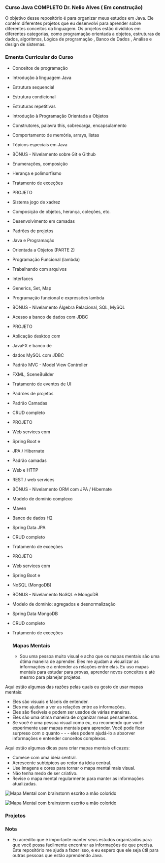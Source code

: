 ### Curso Java COMPLETO Dr. Nelio Alves ( Em construção)

O objetivo desse repositório é para organizar meus estudos em Java. Ele contém diferentes projetos que eu desenvolvi para aprender sobre diferentes conceitos da linguagem. Os projetos estão divididos em diferentes categorias, como programação orientada a objetos, estruturas de dados, algoritmos, Lógica de programação , Banco de Dados , Análise e design de sistemas. 

### Ementa Curricular do Curso 

- Conceitos de programação
- Introdução à linguagem Java
- Estrutura sequencial
- Estrutura condicional
- Estruturas repetitivas
- Introdução à Programação Orientada a Objetos
- Construtores, palavra this, sobrecarga, encapsulamento
- Comportamento de memória, arrays, listas
- Tópicos especiais em Java
- BÔNUS - Nivelamento sobre Git e Github
- Enumerações, composição
- Herança e polimorfismo
- Tratamento de exceções
- PROJETO
- Sistema jogo de xadrez
- Composição de objetos, herança, coleções, etc.
- Desenvolvimento em camadas
- Padrões de projetos
- Java e Programação
- Orientada a Objetos
(PARTE 2)
- Programação Funcional
(lambda)
- Trabalhando com arquivos
- Interfaces
- Generics, Set, Map
- Programação funcional e expressões lambda
- BÔNUS - Nivelamento Álgebra Relacional, SQL, MySQL
- Acesso a banco de dados com JDBC
- PROJETO
- Aplicação desktop com
- JavaFX e banco de
- dados MySQL com JDBC
- Padrão MVC - Model View Controller
- FXML, SceneBuilder
- Tratamento de eventos de UI
- Padrões de projetos
- Padrão Camadas
- CRUD completo
- PROJETO
- Web services com
- Spring Boot e
- JPA / Hibernate
- Padrão camadas
- Web e HTTP
- REST / web services
- BÔNUS - Nivelamento ORM com JPA / Hibernate
- Modelo de domínio complexo
- Maven
- Banco de dados H2
- Spring Data JPA
- CRUD completo
- Tratamento de exceções
- PROJETO
- Web services com
- Spring Boot e
- NoSQL (MongoDB)
- BÔNUS - Nivelamento NoSQL e MongoDB
- Modelo de domínio: agregados e desnormalização
- Spring Data MongoDB
- CRUD completo
- Tratamento de exceções

  
  ### Mapas Mentais

  - Sou uma pessoa muito visual e acho que os mapas mentais são uma ótima maneira de aprender. Eles me ajudam a visualizar as informações e a entender as relações entre elas. Eu uso mapas mentais para estudar para provas, aprender novos conceitos e até mesmo para planejar projetos.

Aqui estão algumas das razões pelas quais eu gosto de usar mapas mentais:

- Eles são visuais e fáceis de entender.
- Eles me ajudam a ver as relações entre as informações.
- Eles são flexíveis e podem ser usados de várias maneiras.
- Eles são uma ótima maneira de organizar meus pensamentos.
- Se você é uma pessoa visual como eu, eu recomendo que você experimente usar mapas mentais para aprender. Você pode ficar surpreso com o quanto - - - eles podem ajudá-lo a absorver informações e entender conceitos complexos.

Aqui estão algumas dicas para criar mapas mentais eficazes:

- Comece com uma ideia central.
- Acrescente subtópicos ao redor da ideia central.
- Use imagens e cores para tornar o mapa mental mais visual.
- Não tenha medo de ser criativo.
- Revise o mapa mental regularmente para manter as informações atualizadas.

  
![Mapa Mental com brainstorm escrito a mão colorido](https://github.com/Gabrielasants7/Java/assets/89526250/1a8269a7-c808-4a22-83b7-d1604aa7e115)



![Mapa Mental com brainstorm escrito a mão colorido](https://github.com/Gabrielasants7/Java/assets/89526250/342f748a-3d8a-4758-b7d8-8249744e8a50)




  
  ### Projetos



  ### Nota

  - Eu acredito que é importante manter seus estudos organizados para que você possa facilmente encontrar as informações de que precisa. Este repositório me ajuda a fazer isso, e eu espero que ele seja útil para outras pessoas que estão aprendendo Java.


  

